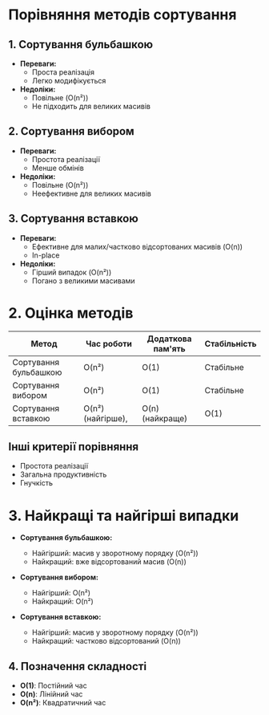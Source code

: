 # Порівняння методів сортування

## 1. Сортування бульбашкою
- **Переваги:**
  - Проста реалізація
  - Легко модифікується
- **Недоліки:**
  - Повільне (O(n²))
  - Не підходить для великих масивів

## 2. Сортування вибором
- **Переваги:**
  - Простота реалізації
  - Менше обмінів
- **Недоліки:**
  - Повільне (O(n²))
  - Неефективне для великих масивів

## 3. Сортування вставкою
- **Переваги:**
  - Ефективне для малих/частково відсортованих масивів (O(n))
  - In-place
- **Недоліки:**
  - Гірший випадок (O(n²))
  - Погано з великими масивами

# 2. Оцінка методів

| Метод                  | Час роботи       | Додаткова пам'ять | Стабільність     |
|------------------------|------------------|-------------------|------------------|
| Сортування бульбашкою  | O(n²)            | O(1)              | Стабільне        |
| Сортування вибором     | O(n²)            | O(1)              | Стабільне        |
| Сортування вставкою    | O(n²) (найгірше),|O(n) (найкраще)    | O(1) | Стабільне |

## Інші критерії порівняння
- Простота реалізації
- Загальна продуктивність
- Гнучкість

# 3. Найкращі та найгірші випадки

- **Сортування бульбашкою:**
  - Найгірший: масив у зворотному порядку (O(n²))
  - Найкращий: вже відсортований масив (O(n))

- **Сортування вибором:**
  - Найгірший: O(n²)
  - Найкращий: O(n²)

- **Сортування вставкою:**
  - Найгірший: масив у зворотному порядку (O(n²))
  - Найкращий: частково відсортований (O(n))

## 4. Позначення складності
- **O(1)**:  Постійний час
- **O(n)**:  Лінійний час
- **O(n²)**: Квадратичний час
